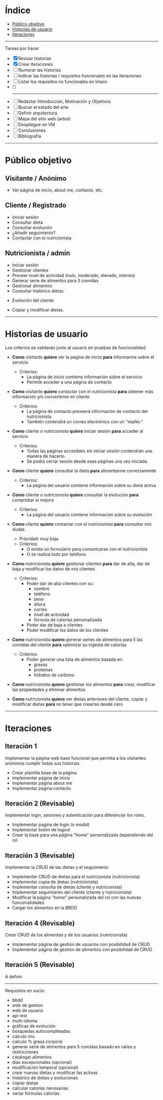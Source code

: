 # Índice

- [Público objetivo](#Público-objetivo)
- [Historias de usuario](#Historias-de-usuario)
- [Iteraciones](#Iteraciones)

---

Tareas por hacer

- [x] Revisar historias
- [x] Crear iteraciones
- [ ] Numerar las historias
- [ ] Indicar las historias / requisitos funcionales en las iteraciones
- [ ] Listar los requisitos no funcionales en limpio
- [ ] ---
- [ ] Redactar Introducción, Motivación y Objetivos
- [ ] Buscar el estado del arte
- [ ] Definir arquitectura
- [ ] Mapa del sitio web (arbol)
- [ ] Despliegue en VM
- [ ] Conclusiones
- [ ] Bibliografía

---

# Público objetivo

## Visitante / Anónimo

- Ver página de inicio, about me, contacto, etc.


## Cliente / Registrado

- Iniciar sesión
- Consultar dieta
- Consultar evolución
- ¿Añadir seguimiento?
- Contactar con el nutricionista

## Nutricionista / admin

- Iniciar sesión
- Gestionar clientes 
- Proveer nivel de actividad (nulo, moderado, elevado, intenso)
- Generar serie de alimentos para 5 comidas
- Gestionar alimentos
- Consultar histórico dietas
* Evolución del cliente
- Copiar y modificar dietas.

---

# Historias de usuario

Los criterios se validarán junto al usuario en pruebas de funcionalidad.

- **Como** visitante **quiero** ver la pagina de inicio **para** informarme sobre el servicio
	- Criterios:
		- La página de inicio contiene información sobre el servicio
		- Permite acceder a una página de contacto

- **Como** visitante **quiero** contactar con el nutricionista **para** obtener más información y/o convertirme en cliente
	- Criterios:
		- La página de contacto proveerá información de contacto del nutricionista
		- También contendrá un correo electrónico con un "mailto:"

- **Como** cliente o nutricionista **quiero** iniciar sesión **para** acceder al servicio
	- Criterios:
		- Todas las páginas accesibles sin iniciar sesión contendrán una manera de hacerlo.
		- Se podrá cerrar sesión desde esas páginas una vez iniciada.

- **Como** cliente **quiero** consultar la dieta **para** alimentarme correctamente
	- Criterios:
		- La página del usuario contiene información sobre su dieta activa

- **Como** cliente o nutricionista **quiero** consultar la evolución **para** comprobar si mejora
	- Criterios:
		- La página del usuario contiene información sobre su evolución

- **Como** cliente **quiero** contactar con el nutricionista **para** consultar mis dudas
	- Prioridad: muy baja
	- Criterios:
		- O existe un formulario para comunicarse con el nutricionista
		- O se realiza todo por teléfono

- **Como** nutricionista **quiero** gestionar clientes **para** dar de alta, dar de baja y modificar los datos de mis clientes 
	- Criterios:
		- Poder dar de alta clientes con su:
			- nombre
			- teléfono
			- peso
			- altura
			- correo
			- nivel de actividad
			- formula de calorías personalizada
		- Poder dar de baja a clientes
		- Poder modificar los datos de los clientes

- **Como** nutricionista **quiero** generar series de alimentos para 5 las comidas del cliente **para** optimizar su ingesta de calorías
	- Criterios:
		- Poder generar una lista de alimentos basada en:
			- grasas
			- proteínas 
			- hidratos de carbono

- **Como** nutricionista **quiero** gestionar los alimentos **para** crear, modificar las propiedades y eliminar alimentos.

- **Como** nutricionista **quiero** ver dietas anteriores del cliente, copiar y modificar dietas **para** no tener que crearlas desde cero

---

# Iteraciones

## Iteración 1

Implementar la página web base funcional que permita a los visitantes anónimos cumplir todas sus historias.

- Crear plantilla base de la página
- Implementar página de inicio
- Implementar página about me
- Implementar página contacto

## Iteración 2 (Revisable) 

Implementar login, sesiones y autenticación para diferenciar los roles.

- Implementar pagina de login (o modal)
- Implementar botón de logout
- Crear la base para una página "home" personalizada dependiendo del rol

## Iteración 3 (Revisable) 

Implementar la CRUD de las dietas y el seguimiento

- Implementar CRUD de dietas para el nutricionista (nutricionista)
- Implementar copia de dietas (nutricionista)
- Implementar consulta de dietas (cliente y nutricionista)
- Implementar seguimiento del cliente (cliente y nutricionista)
- Modificar la página "home" personalizada del rol con las nuevas funcionalidades
- Cargar los alimentos en la BBDD

## Iteración 4 (Revisable) 

Crear CRUD de los alimentos y de los usuarios (nutricionista)

- Implementar página de gestión de usuarios con posibilidad de CRUD
- Implementar página de gestión de alimentos con posibilidad de CRUD

## Iteración 5 (Revisable) 

A definir.

---

Requisitos en sucio:

- bbdd
- web de gestion
- web de usuario
- api rest
- multi-idioma
- gráficas de evolución
- búsquedas autocompletadas
- calculo imc
- calculo % grasa corporal
- generar serie de alimentos para 5 comidas basado en ratios y restricciones
- catalogar alimentos
- dias excepcionales (opcional)
- modificación temporal (opcional)
- crear nuevas dietas y modificar las activas
- histórico de dietas y evoluciones
- copiar dietas
- calcular calorías necesarias
- variar formulas calorías
